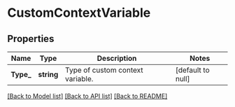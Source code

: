# CustomContextVariable

## Properties
Name | Type | Description | Notes
------------ | ------------- | ------------- | -------------
**Type_** | **string** | Type of custom context variable. | [default to null]

[[Back to Model list]](../README.md#documentation-for-models) [[Back to API list]](../README.md#documentation-for-api-endpoints) [[Back to README]](../README.md)

